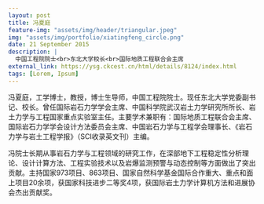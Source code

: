 ```yaml
---
layout: post
title: 冯夏庭
feature-img: "assets/img/header/triangular.jpeg"
img: "assets/img/portfolio/xiatingfeng_circle.png"
date: 21 September 2015
description: |
  中国工程院院士<br>东北大学校长<br>国际地质工程联合会主席
external_link: https://ysg.ckcest.cn/html/details/8124/index.html
tags: [Lorem, Ipsum]
---
```


冯夏庭，工学博士，教授，博士生导师，中国工程院院士。现任东北大学党委副书记、校长。曾任国际岩石力学学会主席、中国科学院武汉岩土力学研究所所长、岩土力学与工程国家重点实验室主任。主要学术兼职有：国际地质工程联合会主席、国际岩石力学学会设计方法委员会主席、中国岩石力学与工程学会理事长、《岩石力学与岩土工程学报》（SCI收录英文刊）主编。

冯院士长期从事岩石力学与工程领域的研究工作，在深部地下工程稳定性分析理论、设计计算方法、工程实验技术以及岩爆监测预警与动态控制等方面做出了突出贡献。主持国家973项目、863项目、国家自然科学基金国际合作重大、重点和面上项目20余项，获国家科技进步二等奖4项，获国际岩土力学计算机方法和进展协会杰出贡献奖。